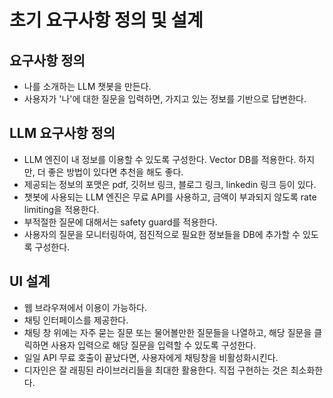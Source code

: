 
# 초기 요구사항 정의 및 설계
## 요구사항 정의
- 나를 소개하는 LLM 챗봇을 만든다.
- 사용자가 '나'에 대한 질문을 입력하면, 가지고 있는 정보를 기반으로 답변한다.
## LLM 요구사항 정의 
- LLM 엔진이 내 정보를 이용할 수 있도록 구성한다. Vector DB를 적용한다. 하지만, 더 좋은 방법이 있다면 추천을 해도 좋다.
- 제공되는 정보의 포맷은 pdf, 깃허브 링크, 블로그 링크, linkedin 링크 등이 있다.
- 챗봇에 사용되는 LLM 엔진은 무료 API를 사용하고, 금액이 부과되지 않도록 rate limiting을 적용한다.
- 부적절한 질문에 대해서는 safety guard를 적용한다. 
- 사용자의 질문을 모니터링하여, 점진적으로 필요한 정보들을 DB에 추가할 수 있도록 구성한다.
## UI 설계
- 웹 브라우져에서 이용이 가능하다.
- 채팅 인터페이스를 제공한다.
- 채팅 창 위에는 자주 묻는 질문 또는 물어볼만한 질문들을 나열하고, 해당 질문을 클릭하면 사용자 입력으로 해당 질문을 입력할 수 있도록 구성한다.
- 일일 API 무료 호출이 끝났다면, 사용자에게 채팅창을 비활성화시킨다.
- 디자인은 잘 래핑된 라이브러리들을 최대한 활용한다. 직접 구현하는 것은 최소화한다.

